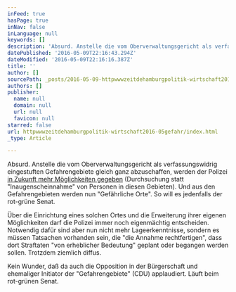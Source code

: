 ```yaml
---
inFeed: true
hasPage: true
inNav: false
inLanguage: null
keywords: []
description: 'Absurd. Anstelle die vom Oberverwaltungsgericht als verfassungswidrig eingestuften Gefahrengebiete gleich ganz abzuschaffen, werden der Polizei in Zukunft mehr Möglichkeiten gegeben (Durchsuchung statt "Inaugenscheinnahme" von Personen in diesen Gebieten). Und aus den Gefahrengebieten werden nun "Gefährliche Orte". So will es jedenfalls der rot-grüne Senat.'
datePublished: '2016-05-09T22:16:43.294Z'
dateModified: '2016-05-09T22:16:16.387Z'
title: ''
author: []
sourcePath: _posts/2016-05-09-httpwwwzeitdehamburgpolitik-wirtschaft2016-05gefahr.md
authors: []
publisher:
  name: null
  domain: null
  url: null
  favicon: null
starred: false
url: httpwwwzeitdehamburgpolitik-wirtschaft2016-05gefahr/index.html
_type: Article

---
```

Absurd. Anstelle die vom Oberverwaltungsgericht als verfassungswidrig eingestuften Gefahrengebiete gleich ganz abzuschaffen, werden der Polizei [in Zukunft mehr Möglichkeiten gegeben][0] (Durchsuchung statt "Inaugenscheinnahme" von Personen in diesen Gebieten). Und aus den Gefahrengebieten werden nun "Gefährliche Orte". So will es jedenfalls der rot-grüne Senat.

Über die Einrichtung eines solchen Ortes und die Erweiterung ihrer eigenen Möglichkeiten darf die Polizei immer noch eigenmächtig entscheiden. Notwendig dafür sind aber nun nicht mehr Lageerkenntnisse, sondern es müssen Tatsachen vorhanden sein, die "die Annahme rechtfertigen", dass dort Straftaten "von erheblicher Bedeutung" geplant oder begangen werden sollen. Trotzdem ziemlich diffus.

Kein Wunder, daß da auch die Opposition in der Bürgerschaft und ehemaliger Initiator der "Gefahrengebiete" (CDU) applaudiert. Läuft beim rot-grünen Senat. 

[0]: http://www.zeit.de/hamburg/politik-wirtschaft/2016-05/gefahrengebiete-abschaffung-hamburg-proteste-gesetzesaenderung/komplettansicht